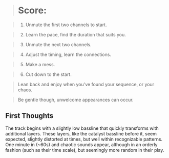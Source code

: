 ># Score:

>1. Unmute the first two channels to start.

>2. Learn the pace, find the duration that suits you.

>3. Unmute the next two channels.

>4. Adjust the timing, learn the connections.

>5. Make a mess.

>6. Cut down to the start.

>Lean back and enjoy when you've found your sequence, or your chaos.

>Be gentle though, unwelcome appearances can occur.


## First Thoughts

The track begins with a slightly low bassline that quickly transforms with additional layers.  These layers, like the catalyst bassline before it, seem expected, slightly distorted at times, but well within recognizable patterns.  One minute in (~60s) and chaotic sounds appear, although in an orderly fashion (such as their time scale), but seemingly more random in their play.
